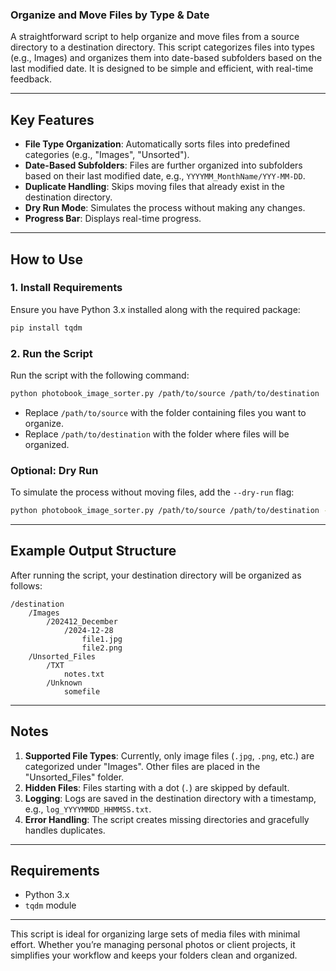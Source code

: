 ### Organize and Move Files by Type & Date

A straightforward script to help organize and move files from a source directory to a destination directory. This script categorizes files into types (e.g., Images) and organizes them into date-based subfolders based on the last modified date. It is designed to be simple and efficient, with real-time feedback.

---

## Key Features
- **File Type Organization**: Automatically sorts files into predefined categories (e.g., "Images", "Unsorted").
- **Date-Based Subfolders**: Files are further organized into subfolders based on their last modified date, e.g., `YYYYMM_MonthName/YYY-MM-DD`.
- **Duplicate Handling**: Skips moving files that already exist in the destination directory.
- **Dry Run Mode**: Simulates the process without making any changes.
- **Progress Bar**: Displays real-time progress.

---

## How to Use

### 1. Install Requirements
Ensure you have Python 3.x installed along with the required package:

```bash
pip install tqdm
```

### 2. Run the Script
Run the script with the following command:

```bash
python photobook_image_sorter.py /path/to/source /path/to/destination
```

- Replace `/path/to/source` with the folder containing files you want to organize.
- Replace `/path/to/destination` with the folder where files will be organized.

### Optional: Dry Run
To simulate the process without moving files, add the `--dry-run` flag:

```bash
python photobook_image_sorter.py /path/to/source /path/to/destination --dry-run
```

---

## Example Output Structure
After running the script, your destination directory will be organized as follows:

```
/destination
    /Images
        /202412_December
            /2024-12-28
                file1.jpg
                file2.png
    /Unsorted_Files
        /TXT
            notes.txt
        /Unknown
            somefile
```

---

## Notes
1. **Supported File Types**: Currently, only image files (`.jpg`, `.png`, etc.) are categorized under "Images". Other files are placed in the "Unsorted_Files" folder.
2. **Hidden Files**: Files starting with a dot (`.`) are skipped by default.
3. **Logging**: Logs are saved in the destination directory with a timestamp, e.g., `log_YYYYMMDD_HHMMSS.txt`.
4. **Error Handling**: The script creates missing directories and gracefully handles duplicates.

---

## Requirements
- Python 3.x
- `tqdm` module

---

This script is ideal for organizing large sets of media files with minimal effort. Whether you’re managing personal photos or client projects, it simplifies your workflow and keeps your folders clean and organized.